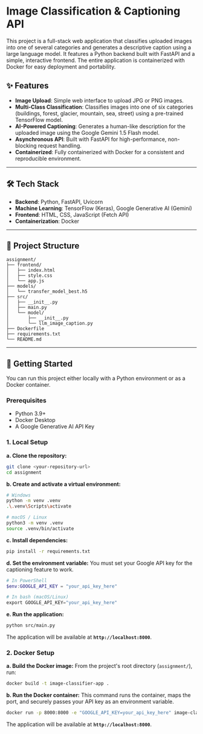 # Image Classification & Captioning API

This project is a full-stack web application that classifies uploaded images into one of several categories and generates a descriptive caption using a large language model. It features a Python backend built with FastAPI and a simple, interactive frontend. The entire application is containerized with Docker for easy deployment and portability.



## ✨ Features

* **Image Upload**: Simple web interface to upload JPG or PNG images.
* **Multi-Class Classification**: Classifies images into one of six categories (buildings, forest, glacier, mountain, sea, street) using a pre-trained TensorFlow model.
* **AI-Powered Captioning**: Generates a human-like description for the uploaded image using the Google Gemini 1.5 Flash model.
* **Asynchronous API**: Built with FastAPI for high-performance, non-blocking request handling.
* **Containerized**: Fully containerized with Docker for a consistent and reproducible environment.

---

## 🛠️ Tech Stack

* **Backend**: Python, FastAPI, Uvicorn
* **Machine Learning**: TensorFlow (Keras), Google Generative AI (Gemini)
* **Frontend**: HTML, CSS, JavaScript (Fetch API)
* **Containerization**: Docker

---

## 📂 Project Structure

```
assignment/
├── frontend/
│   ├── index.html
│   ├── style.css
│   └── app.js
├── models/
│   └── transfer_model_best.h5
├── src/
│   ├── __init__.py
│   ├── main.py
│   └── model/
│       ├── __init__.py
│       └── llm_image_caption.py
├── Dockerfile
├── requirements.txt
└── README.md
```

---

## 🚀 Getting Started

You can run this project either locally with a Python environment or as a Docker container.

### Prerequisites

* Python 3.9+
* Docker Desktop
* A Google Generative AI API Key

### 1. Local Setup

**a. Clone the repository:**
```bash
git clone <your-repository-url>
cd assignment
```

**b. Create and activate a virtual environment:**
```bash
# Windows
python -m venv .venv
.\.venv\Scripts\activate

# macOS / Linux
python3 -m venv .venv
source .venv/bin/activate
```

**c. Install dependencies:**
```bash
pip install -r requirements.txt
```

**d. Set the environment variable:**
You must set your Google API key for the captioning feature to work.

```powershell
# In PowerShell
$env:GOOGLE_API_KEY = "your_api_key_here"

# In bash (macOS/Linux)
export GOOGLE_API_KEY="your_api_key_here"
```

**e. Run the application:**
```bash
python src/main.py
```
The application will be available at **`http://localhost:8000`**.

### 2. Docker Setup

**a. Build the Docker image:**
From the project's root directory (`assignment/`), run:
```bash
docker build -t image-classifier-app .
```

**b. Run the Docker container:**
This command runs the container, maps the port, and securely passes your API key as an environment variable.
```bash
docker run -p 8000:8000 -e "GOOGLE_API_KEY=your_api_key_here" image-classifier-app
```
The application will be available at **`http://localhost:8000`**.